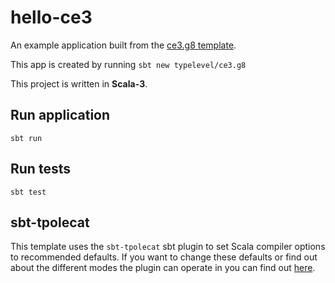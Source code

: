 # hello-ce3

An example application built from the [ce3.g8 template](https://github.com/typelevel/ce3.g8).

This app is created by running `sbt new typelevel/ce3.g8`

This project is written in **Scala-3**.

## Run application

```shell
sbt run
```

## Run tests

```shell
sbt test
```

## sbt-tpolecat

This template uses the `sbt-tpolecat` sbt plugin to set Scala compiler options to recommended defaults. If you want to change these defaults or find out about the different modes the plugin can operate in you can find out [here](https://github.com/typelevel/sbt-tpolecat/).

